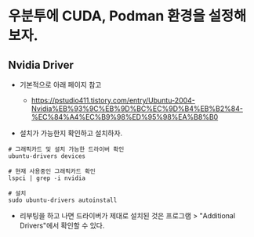 # 우분투에 CUDA, Podman 환경을 설정해보자. 

## Nvidia Driver 

- 기본적으로 아래 페이지 참고 

    - https://pstudio411.tistory.com/entry/Ubuntu-2004-Nvidia%EB%93%9C%EB%9D%BC%EC%9D%B4%EB%B2%84-%EC%84%A4%EC%B9%98%ED%95%98%EA%B8%B0

- 설치가 가능한지 확인하고 설치하자. 

```
# 그래픽카드 및 설치 가능한 드라이버 확인
ubuntu-drivers devices

# 현재 사용중인 그래픽카드 확인
lspci | grep -i nvidia

# 설치 
sudo ubuntu-drivers autoinstall
```

- 리부팅을 하고 나면 드라이버가 제대로 설치된 것은 프로그램 > "Additional Drivers"에서 확인할 수 있다. 